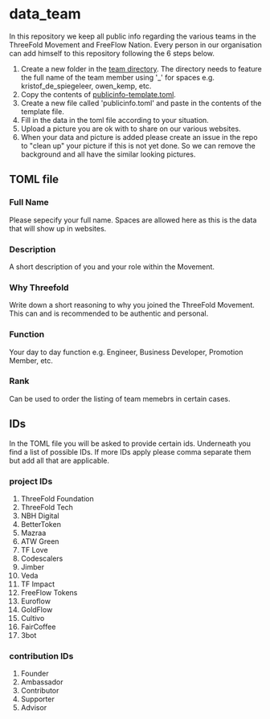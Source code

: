 # data_team

In this repository we keep all public info regarding the various teams in the ThreeFold Movement and FreeFlow Nation.
Every person in our organisation can add himself to this repository following the 6 steps below.

1. Create a new folder in the [team directory](https://github.com/threefoldfoundation/data_team/tree/master/team). The directory needs to feature the full name of the team member using '_' for spaces e.g. kristof_de_spiegeleer, owen_kemp,  etc.
2. Copy the contents of [publicinfo-template.toml](https://github.com/threefoldfoundation/data_team/blob/master/publicinfo-template.toml). 
3. Create a new file called 'publicinfo.toml' and paste in the contents of the template file.
4. Fill in the data in the toml file according to your situation.
5. Upload a picture you are ok with to share on our various websites.
6. When your data and picture is added please create an issue in the repo to "clean up" your picture if this is not yet done. So we can remove the background and all have the similar looking pictures.


## TOML file

### Full Name
Please sepecify your full name. Spaces are allowed here as this is the data that will show up in websites.

### Description
A short description of you and your role within the Movement.

### Why Threefold
Write down a short reasoning to why you joined the ThreeFold Movement. This can and is recommended to be authentic and personal.

### Function
Your day to day function e.g. Engineer, Business Developer, Promotion Member, etc.


### Rank
Can be used to order the listing of team memebrs in certain cases.

## IDs
In the TOML file you will be asked to provide certain ids.
Underneath you find a list of possible IDs. 
If more IDs apply please comma separate them but add all that are applicable.


### project IDs
1. ThreeFold Foundation
2. ThreeFold Tech
3. NBH Digital
4. BetterToken
5. Mazraa
6. ATW Green
7. TF Love
8. Codescalers
9. Jimber
10. Veda
11. TF Impact
12. FreeFlow Tokens
13. Euroflow
14. GoldFlow
15. Cultivo
16. FairCoffee
17. 3bot


### contribution IDs
1. Founder
2. Ambassador
3. Contributor
4. Supporter
5. Advisor
